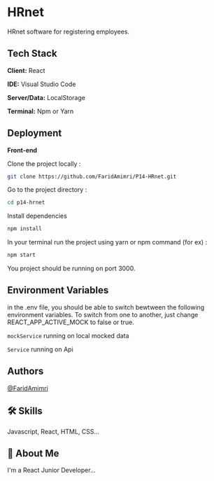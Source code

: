 
# HRnet

HRnet software for registering employees.


## Tech Stack

**Client:** React

**IDE:** Visual Studio Code

**Server/Data:** LocalStorage

**Terminal:** Npm or Yarn

## Deployment
**Front-end**

Clone the project locally : 
```bash
git clone https://github.com/FaridAmimri/P14-HRnet.git
```

Go to the project directory :
```bash
cd p14-hrnet
```

Install dependencies 

```bash
npm install
```

In your terminal run the project using yarn or npm command (for ex) :
```bash
npm start
```
You project should be running on port 3000.

## Environment Variables

in the .env file, you should be able to switch bewtween the following environment variables.
To switch from one to another, just change REACT_APP_ACTIVE_MOCK to false or true.

`mockService` running on local mocked data

`Service` running on Api


## Authors

[@FaridAmimri](https://github.com/FaridAmimri)


## 🛠 Skills
Javascript, React, HTML, CSS...


## 🚀 About Me
I'm a React Junior Developer...

